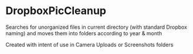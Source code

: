 # DropboxPicCleanup
Searches for unorganized files in current directory (with standard Dropbox naming) and moves them into folders according to year &amp; month

Created with intent of use in Camera Uploads or Screenshots folders
